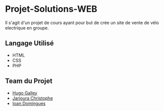 # Projet-Solutions-WEB
Il s'agit d'un projet de cours ayant pour but de crée un site de vente de vélo electrique en groupe.

## Langage Utilisé

* HTML
* CSS
* PHP

## Team du Projet 
* [Hugo Galley](https://github.com/Hugo-Galley)
* [Jarjoura Christophe](https://github.com/DysterFall)
* [Ioan Domingues](https://github.com/IoanDomingues)
